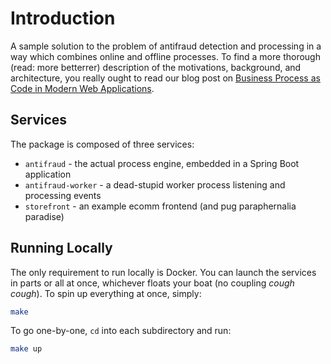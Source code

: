 # Introduction
A sample solution to the problem of antifraud detection and processing in a way which combines online and offline processes. To find a more thorough (read: more betterrer) description of the motivations, background, and architecture, you really ought to read our blog post on [Business Process as Code in Modern Web Applications](https://labs.meanpug.com).

## Services
The package is composed of three services:

* `antifraud` - the actual process engine, embedded in a Spring Boot application
* `antifraud-worker` - a dead-stupid worker process listening and processing events
* `storefront` - an example ecomm frontend (and pug paraphernalia paradise)

## Running Locally
The only requirement to run locally is Docker. You can launch the services in parts or all at once, whichever floats your 
boat (no coupling *cough cough*). To spin up everything at once, simply:

```bash
make
```

To go one-by-one, `cd` into each subdirectory and run:

```bash
make up
```
